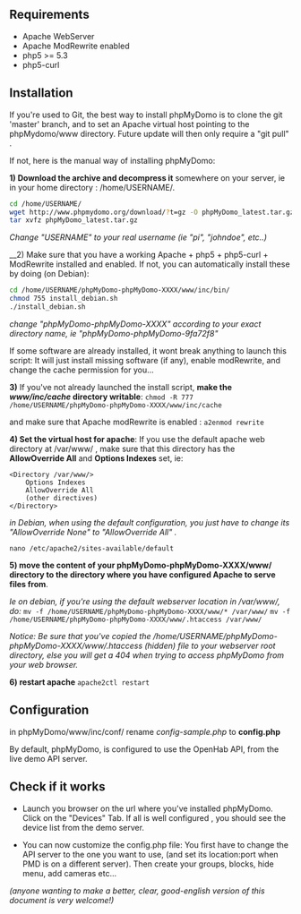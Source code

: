 
## Requirements ############################################

- Apache WebServer
- Apache ModRewrite enabled
- php5 >= 5.3
- php5-curl



## Installation ##############################################
If you're used to Git, the best way to install phpMyDomo is to clone the git 'master' branch, and to set an Apache virtual host pointing to the phpMydomo/www directory.
Future update will then only require a "git pull" .

If not, here is the manual way of installing phpMyDomo:

__1) Download the archive and decompress it__ somewhere on your server, ie in your home directory : /home/USERNAME/.
```sh
cd /home/USERNAME/
wget http://www.phpmydomo.org/download/?t=gz -O phpMyDomo_latest.tar.gz
tar xvfz phpMyDomo_latest.tar.gz
```
_Change "USERNAME" to your real username (ie "pi", "johndoe", etc..)_


__2) Make sure that you have a working Apache + php5 + php5-curl + ModRewrite installed and enabled. If not, you can automatically install these by doing (on Debian):
```sh
cd /home/USERNAME/phpMyDomo-phpMyDomo-XXXX/www/inc/bin/
chmod 755 install_debian.sh
./install_debian.sh
```
_change "phpMyDomo-phpMyDomo-XXXX" according to your exact directory name, ie "phpMyDomo-phpMyDomo-9fa72f8"_

If some software are already installed, it wont break anything to launch this script: It will just install missing software (if any), enable modRewrite, and change the cache permission for you...


__3)__ If you've not already launched the install script, __make the _www/inc/cache_ directory writable__:
`chmod -R 777 /home/USERNAME/phpMyDomo-phpMyDomo-XXXX/www/inc/cache`

and make sure that Apache modRewrite is enabled : `a2enmod rewrite`


__4) Set the virtual host for apache__: 
If you use the default apache web directory at /var/www/ , make sure that this directory has the __AllowOverride All__ and __Options Indexes__ set, ie:

```
<Directory /var/www/>	
	Options Indexes
	AllowOverride All
	(other directives)
</Directory>
```

_in Debian, when using the default configuration, you just have to change its "AllowOverride None" to "AllowOverride All" ._

`nano /etc/apache2/sites-available/default`


__5) move the content of your phpMyDomo-phpMyDomo-XXXX/www/ directory to the directory where you have configured Apache to serve files from__.

_Ie on debian, if you're using the default webserver location in /var/www/, do:_
`mv -f /home/USERNAME/phpMyDomo-phpMyDomo-XXXX/www/* /var/www/`
`mv -f /home/USERNAME/phpMyDomo-phpMyDomo-XXXX/www/.htaccess /var/www/`

_Notice: Be sure that you've copied the /home/USERNAME/phpMyDomo-phpMyDomo-XXXX/www/.htaccess (hidden) file to your webserver root directory, else you will get a 404 when trying to access phpMyDomo from your web browser._


__6) restart apache__
`apache2ctl restart`


## Configuration ##########################################

in phpMyDomo/www/inc/conf/
rename _config-sample.php_ to __config.php__

By default, phpMyDomo, is configured to use the OpenHab API, from the live demo API server.


## Check if it works #########################################

- Launch you browser on the url where you've installed phpMyDomo.
 Click on the "Devices" Tab. If all is well configured , you should see the device list from the demo server.

- You can now customize the config.php file: You first have to change the API server to the one you want to use, (and set its location:port when PMD  is on a different server). Then create your groups, blocks, hide menu, add cameras etc...



_(anyone wanting to make a better, clear,  good-english version of this document is very welcome!)_
